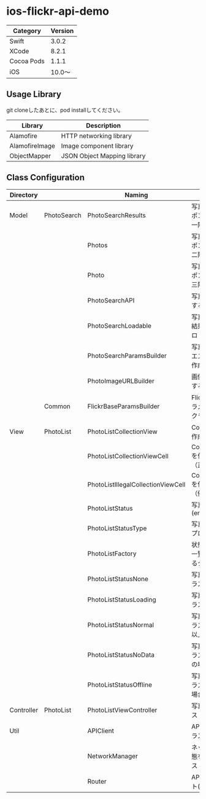 # ios-flickr-api-demo

|Category | Version| 
|---|---|
| Swift | 3.0.2 |
| XCode | 8.2.1 |
| Cocoa Pods | 1.1.1 |
| iOS | 10.0〜 |

## Usage Library
git cloneしたあとに、pod installしてください。

| Library | Description |
|---|---|
| Alamofire | HTTP networking library |
| AlamofireImage | Image component library |
| ObjectMapper | JSON Object Mapping library |

## Class Configuration

| Directory |             | Naming                               | Description                                      |
|--------------|-------------|------------------------------------|-------------------------------------------------|
| Model        | PhotoSearch | PhotoSearchResults                 | 写真検索APIのレスポンスデータ（第一階層） |
|              |             | Photos                             | 写真検索APIのレスポンスデータ（第二階層） |
|              |             | Photo                              | 写真検索APIのレスポンスデータ（第三階層） |
|              |             | PhotoSearchAPI                     | 写真検索APIを送信するクラス |
|              |             | PhotoSearchLoadable                | 写真検索APIの検索結果を通知するプロトコル |
|              |             | PhotoSearchParamsBuilder           | 写真検索APIのリクエストパラメタを作成するクラス |
|              |             | PhotoImageURLBuilder               | 画像のURLを作成するクラス |
|              | Common      | FlickrBaseParamsBuilder            | Flickr APIの共通パラメタを作成するクラス |
| View         | PhotoList   | PhotoListCollectionView            | CollectionViewを作成するクラス |
|              |             | PhotoListCollectionViewCell        | CollectionViewCellを作成するクラス（正常系） |
|              |             | PhotoListIllegalCollectionViewCell | CollectionViewCellを作成するクラス（例外系） |
|              |             | PhotoListStatus                    | 写真一覧の状態(enum) |
|              |             | PhotoListStatusType                | 写真一覧表示用のプロトコル |
|              |             | PhotoListFactory                   | 状態ごとに、写真一覧画面を管理するクラス |
|              |             | PhotoListStatusNone                | 写真一覧表示用クラス(未処理) |
|              |             | PhotoListStatusLoading             | 写真一覧表示用クラス(ロード中) |
|              |             | PhotoListStatusNormal              | 写真一覧表示用クラス(データが1件以上ある場合) |
|              |             | PhotoListStatusNoData              | 写真一覧表示用クラス(データが0件の場合) |
|              |             | PhotoListStatusOffline             | 写真一覧表示用クラス(オフラインの場合) |
| Controller   | PhotoList   | PhotoListViewController            | 写真一覧画面クラス |
| Util         |             | APIClient                          | APIクライアントクラス |
|              |             | NetworkManager                     | ネットワークの状態を管理するクラス |
|              |             | Router                             | API用のオブジェクト(enum) |
